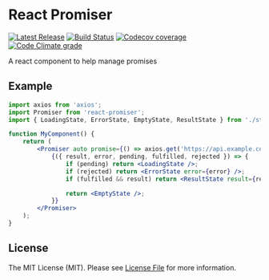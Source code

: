 # React Promiser

[![Latest Release](https://img.shields.io/github/release/bycedric/react-promiser/all.svg?style=flat-square)](https://github.com/bycedric/react-promiser/releases)
[![Build Status](https://img.shields.io/travis/byCedric/react-promiser/master.svg?style=flat-square)](https://travis-ci.org/byCedric/react-promiser)
[![Codecov coverage](https://img.shields.io/codecov/c/github/byCedric/react-promiser.svg?style=flat-square)](https://codecov.io/gh/byCedric/react-promiser)
[![Code Climate grade](https://img.shields.io/codeclimate/maintainability/byCedric/react-promiser.svg?style=flat-square)](https://codeclimate.com/github/byCedric/react-promiser)

A react component to help manage promises

## Example

```jsx
import axios from 'axios';
import Promiser from 'react-promiser';
import { LoadingState, ErrorState, EmptyState, ResultState } from './states';

function MyComponent() {
	return (
		<Promiser auto promise={() => axios.get('https://api.example.com/my-endpoint')}>
			{({ result, error, pending, fulfilled, rejected }) => {
				if (pending) return <LoadingState />;
				if (rejected) return <ErrorState error={error} />;
				if (fulfilled && result) return <ResultState result={result} />;

				return <EmptyState />;
			}}
		</Promiser>
	);
}
```

## License

The MIT License (MIT). Please see [License File](LICENSE.md) for more information.
